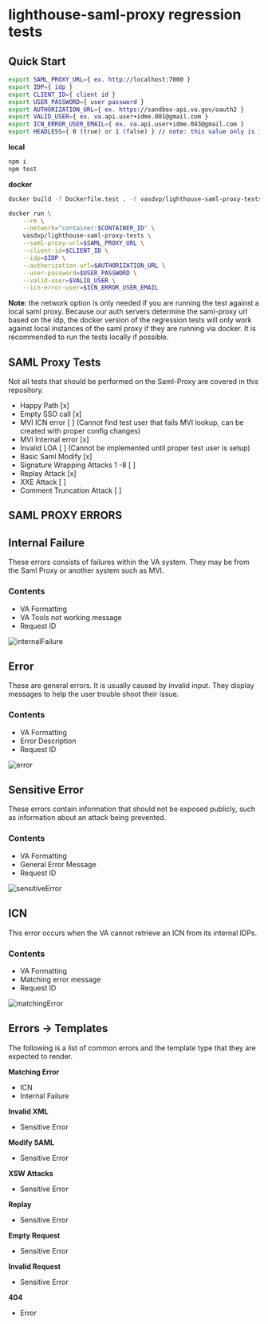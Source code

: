# lighthouse-saml-proxy regression tests

## Quick Start

```sh
export SAML_PROXY_URL={ ex. http://localhost:7000 }
export IDP={ idp }
export CLIENT_ID={ client id }
export USER_PASSWORD={ user password }
export AUTHORIZATION_URL={ ex. https://sandbox-api.va.gov/oauth2 }
export VALID_USER={ ex. va.api.user+idme.001@gmail.com }
export ICN_ERROR_USER_EMAIL={ ex. va.api.user+idme.043@gmail.com }
export HEADLESS={ 0 (true) or 1 (false) } // note: this value only is important for local runs
```

**local**

```js
npm i
npm test
```

**docker**

```sh
docker build -f Dockerfile.test . -t vasdvp/lighthouse-saml-proxy-tests

docker run \
    --rm \
    --network="container:$CONTAINER_ID" \
    vasdvp/lighthouse-saml-proxy-tests \
    --saml-proxy-url=$SAML_PROXY_URL \
    --client-id=$CLIENT_ID \
    --idp=$IDP \
    --authorization-url=$AUTHORIZATION_URL \
    --user-password=$USER_PASSWORD \
    --valid-user=$VALID_USER \
    --icn-error-user=$ICN_ERROR_USER_EMAIL
```

**Note**: the network option is only needed if you are running the test against a local saml proxy. Because our auth servers determine the saml-proxy url based on the idp, the docker version of the regression tests will only work against local instances of the saml proxy if they are running via docker. It is recommended to run the tests locally if possible.

## SAML Proxy Tests

Not all tests that should be performed on the Saml-Proxy are covered in this repository. 

- Happy Path [x]
- Empty SSO call [x]
- MVI ICN error [ ] (Cannot find test user that fails MVI lookup, can be created with proper config changes)
- MVI Internal error [x]
- Invalid LOA [ ] (Cannot be implemented until proper test user is setup)
- Basic Saml Modify [x]
- Signature Wrapping Attacks 1 -8 [ ]
- Replay Attack [x]
- XXE Attack [ ]
- Comment Truncation Attack [ ]

## SAML PROXY ERRORS

## Internal Failure

These errors consists of failures within the VA system. They may be from the Saml Proxy or another system such as MVI.

### Contents

- VA Formatting
- VA Tools not working message
- Request ID
 
![internalFailure](img/internalFailure.png)

## Error

These are general errors. It is usually caused by invalid input. They display messages to help the user trouble shoot their issue.

### Contents

- VA Formatting
- Error Description
- Request ID

![error](img/error.png)


## Sensitive Error

These errors contain information that should not be exposed publicly, such as information about an attack being prevented.

### Contents

- VA Formatting
- General Error Message
- Request ID

![sensitiveError](img/sensitiveError.png)

## ICN

This error occurs when the VA cannot retrieve an ICN from its internal IDPs.

### Contents

- VA Formatting
- Matching error message
- Request ID

![matchingError](img/matchingError.png)

## Errors -> Templates

The following is a list of common errors and the template type that they are expected to render.

**Matching Error**

- ICN
- Internal Failure

**Invalid XML**

- Sensitive Error

**Modify SAML**

- Sensitive Error

**XSW Attacks**

- Sensitive Error

**Replay**

- Sensitive Error

**Empty Request**

- Sensitive Error

**Invalid Request**

- Sensitive Error

**404**

- Error
